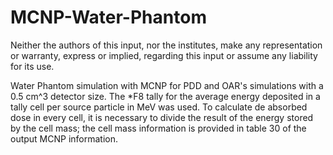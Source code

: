 # MCNP-Water-Phantom

Neither the authors of this input, nor the institutes, make  any representation or  warranty, express or implied, regarding  this  input or assume any liability for its use. 


Water Phantom simulation with MCNP for PDD and OAR's simulations with a 0.5 cm^3 detector size. The \*F8 tally for the average energy deposited in a tally cell per source particle in MeV was used. To calculate de absorbed dose in every cell, it is necessary to divide the result of the energy stored by the cell mass; the cell mass information is provided in table 30 of the output MCNP information. 

